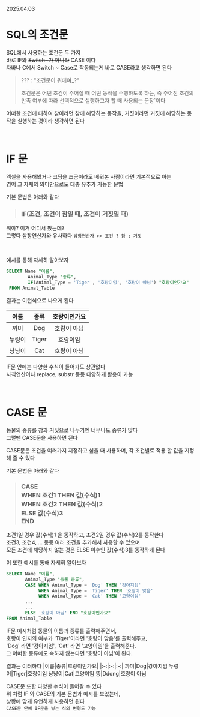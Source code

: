 2025.04.03

# SQL의 조건문
SQL에서 사용하는 조건문 두 가지 <br>
바로 IF와 <s>Switch~가 아니라</s> CASE 이다<br>
자바나 C에서 Switch ~ Case로 작동되는게 바로 CASE라고 생각하면 된다

> ??? : "조건문이 뭐에여,,?"
>
> 조건문은 어떤 조건이 주어질 때 어떤 동작을 수행하도록 하는, 즉 주어진 조건의 만족 여부에 따라 선택적으로 실행하고자 할 때 사용되는 문장`이다

어떠한 조건에 대하여 참이라면 참에 해당하는 동작을, 거짓이라면 거짓에 해당하는 동작을 실행하는 것이라 생각하면 된다

<br>

# IF 문
엑셀을 사용해봤거나 코딩을 조금이라도 배워본 사람이라면 기본적으로 아는<br>
영어 그 자체의 의미만으로도 대충 유추가 가능한 문법

기본 문법은 아래와 같다
> ### IF(조건, 조건이 참일 때, 조건이 거짓일 때)
뭐야? 이거 어디서 봤는데?<br>
그렇다 삼항연산자와 유사하다 ``삼항연산자 >> 조건 ? 참 : 거짓``

<br>

예시를 통해 자세히 알아보자

```SQL
SELECT Name "이름",
 		Animal_Type "종류",
		IF(Animal_Type = 'Tiger', '호랑이임', '호랑이 아님') "호랑이인가요"
 FROM Animal_Table
```
결과는 이런식으로 나오게 된다

|이름|종류|호랑이인가요|
|:-:|:-:|:-:|
까미|Dog|호랑이 아님
누렁이|Tiger|호랑이임
냥냥이|Cat|호랑이 아님

IF문 안에는 다양한 수식이 들어가도 상관없다<br>
사칙연산이나 replace, substr 등등 다양하게 활용이 가능

<br>

# CASE 문

동물의 종류를 참과 거짓으로 나누기엔 너무나도 종류가 많다<br>
그럴땐 CASE문을 사용하면 된다

CASE문은 조건을 여러가지 지정하고 싶을 때 사용하며, 각 조건별로 적용 할 값을 지정해 줄 수 있다

기본 문법은 아래와 같다
>### CASE <br> WHEN 조건1 THEN 값(수식)1 <br> WHEN 조건2 THEN 값(수식)2 <br> ELSE 값(수식)3 <br> END

조건1일 경우 값(수식)1 을 동작하고, 조건2일 경우 값(수식)2를 동작한다 <br>
조건3, 조건4, ... 등등 여러 조건을 추가해서 사용할 수 있으며<br>
모든 조건에 해당하지 않는 것은 ELSE 이후인 값(수식)3를 동작하게 된다

이 또한 예시를 통해 자세히 알아보자

```SQL
SELECT Name "이름",
 	   Animal_Type "동물 종류",
       CASE WHEN Animal_Type = 'Dog' THEN '강아지임'
       		WHEN Animal_Type = 'Tiger' THEN '호랑이 맞음'
       		WHEN Animal_Type = 'Cat' THEN '고양이임'
       ...
       ...
       ELSE '호랑이 아님' END "호랑이인가요"
FROM Animal_Table

```

IF문 예시처럼 동물의 이름과 종류를 출력해주면서,<br>
호랑이 인지의 여부가 'Tiger'이라면 '호랑이 맞음'를 출력해주고,<br>
'Dog' 라면 '강아지임', 'Cat' 라면 '고양이임'을 출력해준다.<br>
그 어떠한 종류에도 속하지 않는다면 '호랑이 아님'이 된다.

결과는 이러하다
|이름|종류|호랑이인가요|
|:-:|:-:|:-:|
까미|Dog|강아지임
누렁이|Tiger|호랑이임
냥냥이|Cat|고양이임
똥|Ddong|호랑이 아님

CASE문 또한 다양한 수식이 들어갈 수 있다<br>
위 처럼 IF 와 CASE의 기본 문법과 예시를 보았는데,<br>
상황에 맞게 유연하게 사용하면 된다<br>
``CASE문 안에 IF문을 넣는 식의 변형도 가능``
